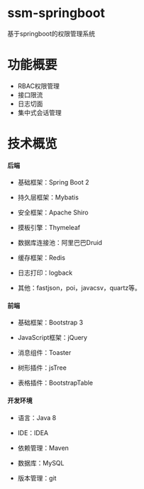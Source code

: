 # ssm-springboot
基于springboot的权限管理系统

# 功能概要
- RBAC权限管理
- 接口限流
- 日志切面
- 集中式会话管理

# 技术概览

#### 后端
- 基础框架：Spring Boot 2

- 持久层框架：Mybatis

- 安全框架：Apache Shiro

- 摸板引擎：Thymeleaf

- 数据库连接池：阿里巴巴Druid

- 缓存框架：Redis

- 日志打印：logback

- 其他：fastjson，poi，javacsv，quartz等。

#### 前端
 
- 基础框架：Bootstrap 3

- JavaScript框架：jQuery

- 消息组件：Toaster

- 树形插件：jsTree

- 表格插件：BootstrapTable

#### 开发环境

- 语言：Java 8

- IDE：IDEA

- 依赖管理：Maven

- 数据库：MySQL

- 版本管理：git
